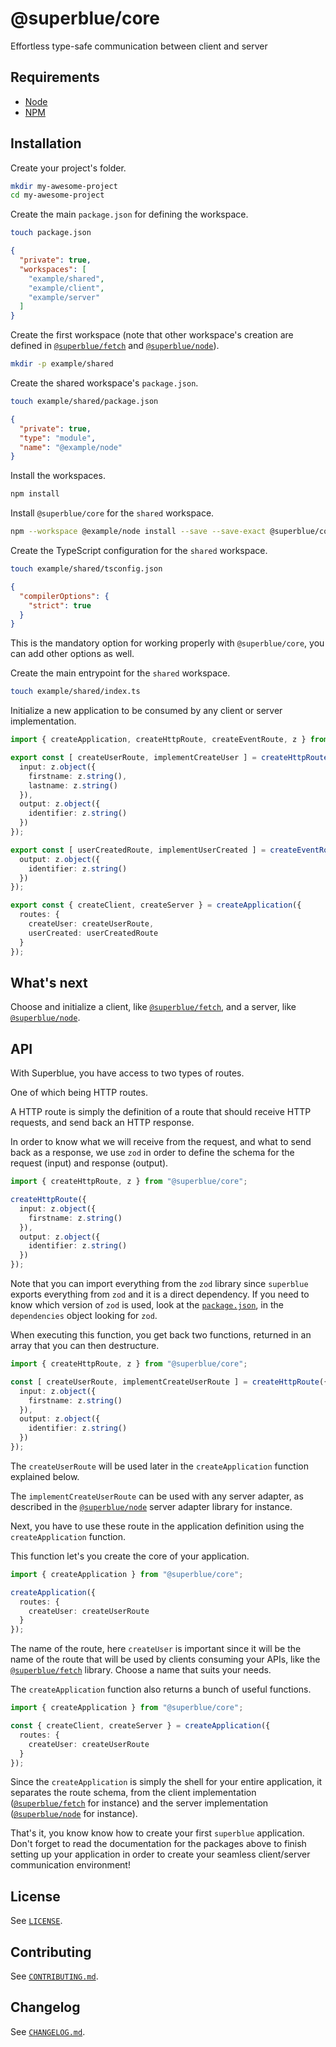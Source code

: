 # @superblue/core

Effortless type-safe communication between client and server

## Requirements

- [Node](https://nodejs.org)
- [NPM](https://npmjs.com)

## Installation

Create your project's folder.

```bash
mkdir my-awesome-project
cd my-awesome-project
```

Create the main `package.json` for defining the workspace.

```bash
touch package.json
```

```json
{
  "private": true,
  "workspaces": [
    "example/shared",
    "example/client",
    "example/server"
  ]
}
```

Create the first workspace (note that other workspace's creation are defined in [`@superblue/fetch`](../fetch) and [`@superblue/node`](../node)).

```bash
mkdir -p example/shared
```

Create the shared workspace's `package.json`.

``` bash
touch example/shared/package.json
```

```json
{
  "private": true,
  "type": "module",
  "name": "@example/node"
}
```

Install the workspaces.

```bash
npm install
```

Install `@superblue/core` for the `shared` workspace.

```bash
npm --workspace @example/node install --save --save-exact @superblue/core
```

Create the TypeScript configuration for the `shared` workspace.

```bash
touch example/shared/tsconfig.json
```

```json
{
  "compilerOptions": {
    "strict": true
  }
}
```

This is the mandatory option for working properly with `@superblue/core`, you can add other options as well.

Create the main entrypoint for the `shared` workspace.

```bash
touch example/shared/index.ts
```

Initialize a new application to be consumed by any client or server implementation.

```ts
import { createApplication, createHttpRoute, createEventRoute, z } from "@superblue/core";

export const [ createUserRoute, implementCreateUser ] = createHttpRoute({
  input: z.object({
    firstname: z.string(),
    lastname: z.string()
  }),
  output: z.object({
    identifier: z.string()
  })
});

export const [ userCreatedRoute, implementUserCreated ] = createEventRoute({
  output: z.object({
    identifier: z.string()
  })
});

export const { createClient, createServer } = createApplication({
  routes: {
    createUser: createUserRoute,
    userCreated: userCreatedRoute
  }
});
```

## What's next

Choose and initialize a client, like [`@superblue/fetch`](../fetch), and a server, like [`@superblue/node`](../node).

## API

With Superblue, you have access to two types of routes.

One of which being HTTP routes.

A HTTP route is simply the definition of a route that should receive HTTP requests, and send back an HTTP response.

In order to know what we will receive from the request, and what to send back as a response, we use `zod` in order to define the schema for the request (input) and response (output).

```typescript
import { createHttpRoute, z } from "@superblue/core";

createHttpRoute({
  input: z.object({
    firstname: z.string()
  }),
  output: z.object({
    identifier: z.string()
  })
});
```

Note that you can import everything from the `zod` library since `superblue` exports everything from `zod` and it is a direct dependency. If you need to know which version of `zod` is used, look at the [`package.json`](./package.json), in the `dependencies` object looking for `zod`.

When executing this function, you get back two functions, returned in an array that you can then destructure.

```typescript
import { createHttpRoute, z } from "@superblue/core";

const [ createUserRoute, implementCreateUserRoute ] = createHttpRoute({
  input: z.object({
    firstname: z.string()
  }),
  output: z.object({
    identifier: z.string()
  })
});
```

The `createUserRoute` will be used later in the `createApplication` function explained below.

The `implementCreateUserRoute` can be used with any server adapter, as described in the [`@superblue/node`](../node) server adapter library for instance.

Next, you have to use these route in the application definition using the `createApplication` function.

This function let's you create the core of your application.

```typescript
import { createApplication } from "@superblue/core";

createApplication({
  routes: {
    createUser: createUserRoute
  }
});
```

The name of the route, here `createUser` is important since it will be the name of the route that will be used by clients consuming your APIs, like the [`@superblue/fetch`](../fetch) library. Choose a name that suits your needs.

The `createApplication` function also returns a bunch of useful functions.

```typescript
import { createApplication } from "@superblue/core";

const { createClient, createServer } = createApplication({
  routes: {
    createUser: createUserRoute
  }
});
```

Since the `createApplication` is simply the shell for your entire application, it separates the route schema, from the client implementation ([`@superblue/fetch`](../fetch) for instance) and the server implementation ([`@superblue/node`](../node) for instance).

That's it, you know know how to create your first `superblue` application. Don't forget to read the documentation for the packages above to finish setting up your application in order to create your seamless client/server communication environment!

## License

See [`LICENSE`](./LICENSE).

## Contributing

See [`CONTRIBUTING.md`](./CONTRIBUTING.md).

## Changelog

See [`CHANGELOG.md`](./CHANGELOG.md).